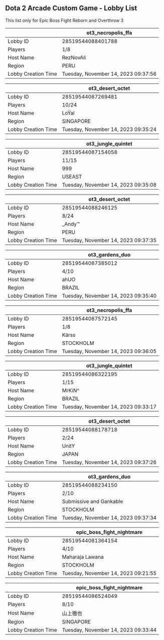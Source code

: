 ## Dota 2 Arcade Custom Game - Lobby List

This list only for Epic Boss Fight Reborn and Overthrow 3

|  | ot3_necropolis_ffa |
| ------ | ------ |
| Lobby ID | 28519544088401788 |
| Players | 1/8 |
| Host Name | RezNovAli |
| Region | PERU |
| Lobby Creation Time | Tuesday, November 14, 2023 09:37:56 |


|  | ot3_desert_octet |
| ------ | ------ |
| Lobby ID | 28519544087269481 |
| Players | 10/24 |
| Host Name | LoŸal |
| Region | SINGAPORE |
| Lobby Creation Time | Tuesday, November 14, 2023 09:35:24 |


|  | ot3_jungle_quintet |
| ------ | ------ |
| Lobby ID | 28519544087154058 |
| Players | 11/15 |
| Host Name | 999 |
| Region | USEAST |
| Lobby Creation Time | Tuesday, November 14, 2023 09:35:08 |


|  | ot3_desert_octet |
| ------ | ------ |
| Lobby ID | 28519544088246125 |
| Players | 8/24 |
| Host Name | _Andy™ |
| Region | PERU |
| Lobby Creation Time | Tuesday, November 14, 2023 09:37:35 |


|  | ot3_gardens_duo |
| ------ | ------ |
| Lobby ID | 28519544087385012 |
| Players | 4/10 |
| Host Name | ahUO |
| Region | BRAZIL |
| Lobby Creation Time | Tuesday, November 14, 2023 09:35:40 |


|  | ot3_necropolis_ffa |
| ------ | ------ |
| Lobby ID | 28519544087572145 |
| Players | 1/8 |
| Host Name | Kärss |
| Region | STOCKHOLM |
| Lobby Creation Time | Tuesday, November 14, 2023 09:36:05 |


|  | ot3_jungle_quintet |
| ------ | ------ |
| Lobby ID | 28519544086322195 |
| Players | 1/15 |
| Host Name | MrKiN^ |
| Region | BRAZIL |
| Lobby Creation Time | Tuesday, November 14, 2023 09:33:17 |


|  | ot3_desert_octet |
| ------ | ------ |
| Lobby ID | 28519544088178718 |
| Players | 2/24 |
| Host Name | UnitY | Repeat.gg |
| Region | JAPAN |
| Lobby Creation Time | Tuesday, November 14, 2023 09:37:26 |


|  | ot3_gardens_duo |
| ------ | ------ |
| Lobby ID | 28519544088234150 |
| Players | 2/10 |
| Host Name | Submissive and Gankable |
| Region | STOCKHOLM |
| Lobby Creation Time | Tuesday, November 14, 2023 09:37:34 |


|  | epic_boss_fight_nightmare |
| ------ | ------ |
| Lobby ID | 28519544081364154 |
| Players | 4/10 |
| Host Name | Maharaja Lawana |
| Region | STOCKHOLM |
| Lobby Creation Time | Tuesday, November 14, 2023 09:21:55 |


|  | epic_boss_fight_nightmare |
| ------ | ------ |
| Lobby ID | 28519544086524049 |
| Players | 8/10 |
| Host Name | 山上徹也 |
| Region | SINGAPORE |
| Lobby Creation Time | Tuesday, November 14, 2023 09:33:44 |


